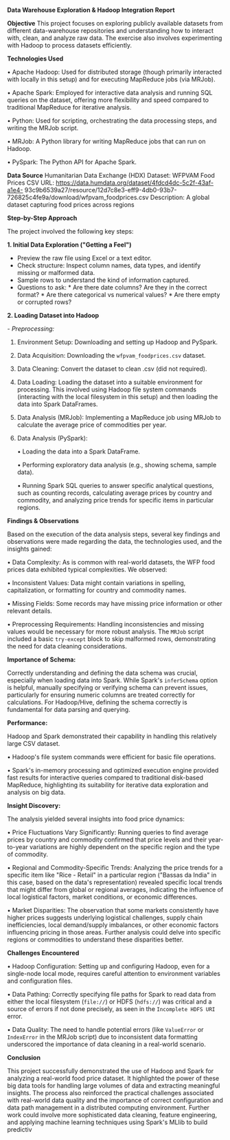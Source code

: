 **Data Warehouse Exploration & Hadoop Integration Report**

**Objective**
This project focuses on exploring publicly available datasets from different data-warehouse repositories and understanding how to interact with, clean, and analyze raw data. The exercise also involves experimenting with Hadoop to process datasets efficiently.

**Technologies Used**

•	Apache Hadoop: Used for distributed storage (though primarily interacted with locally in this setup) and for executing MapReduce jobs (via MRJob).

•	Apache Spark: Employed for interactive data analysis and running SQL queries on the dataset, offering more flexibility and speed compared to traditional MapReduce for iterative analysis.

•	Python: Used for scripting, orchestrating the data processing steps, and writing the MRJob script.

•	MRJob: A Python library for writing MapReduce jobs that can run on Hadoop.

•	PySpark: The Python API for Apache Spark.

**Data Source**
Humanitarian Data Exchange (HDX)
Dataset: WFPVAM Food Prices CSV
URL: https://data.humdata.org/dataset/4fdcd4dc-5c2f-43af-a1e4-
93c9b6539a27/resource/12d7c8e3-eff9-4db0-93b7-
726825c4fe9a/download/wfpvam_foodprices.csv
Description: A global dataset capturing food prices across regions

**Step-by-Step Approach** 

The project involved the following key steps:

**1. Initial Data Exploration ("Getting a Feel")**

- Preview the raw file using Excel or a text editor.
- Check structure: Inspect column names, data types, and identify missing or malformed
data.
- Sample rows to understand the kind of information captured.
- Questions to ask:
        * Are there date columns? Are they in the correct format?
        * Are there categorical vs numerical values?
        * Are there empty or corrupted rows?

**2. Loading Dataset into Hadoop**

_- Preprocessing:_

1.	Environment Setup: Downloading and setting up Hadoop and PySpark.
2.	Data Acquisition: Downloading the `wfpvam_foodprices.csv` dataset.
3.	Data Cleaning: Convert the dataset to clean .csv (did not required).
4.	Data Loading: Loading the dataset into a suitable environment for processing. This involved using Hadoop file system commands (interacting with the local filesystem in this setup) and then loading the            data into Spark DataFrames.
5.	Data Analysis (MRJob): Implementing a MapReduce job using MRJob to calculate the average price of commodities per year.
6.	Data Analysis (PySpark):
   
       •	Loading the data into a Spark DataFrame.
  	
       •	Performing exploratory data analysis (e.g., showing schema, sample data).
  	
       •	Running Spark SQL queries to answer specific analytical questions, such as counting records, calculating average prices by country and commodity, and analyzing price trends for specific items in                  particular regions.
 
 **Findings & Observations**
 
Based on the execution of the data analysis steps, several key findings and observations were made regarding the data, the technologies used, and the insights gained:

•	Data Complexity: As is common with real-world datasets, the WFP food prices data exhibited typical complexities. 
We observed:

•	Inconsistent Values: Data might contain variations in spelling, capitalization, or formatting for country and commodity names.

•	Missing Fields: Some records may have missing price information or other relevant details.

•	Preprocessing Requirements: Handling inconsistencies and missing values would be necessary for more robust analysis. The `MRJob` script included a basic `try-except` block to skip malformed rows, demonstrating the need for data cleaning considerations.

**Importance of Schema:** 

Correctly understanding and defining the data schema was crucial, especially when loading data into Spark. While Spark's `inferSchema` option is helpful, manually specifying or verifying schema can prevent issues, particularly for ensuring numeric columns are treated correctly for calculations. For Hadoop/Hive, defining the schema correctly is fundamental for data parsing and querying.

**Performance:** 

Hadoop and Spark demonstrated their capability in handling this relatively large CSV dataset.

•	Hadoop's file system commands were efficient for basic file operations.

•	Spark's in-memory processing and optimized execution engine provided fast results for interactive queries compared to traditional disk-based MapReduce, highlighting its suitability for iterative data exploration and analysis on big data.

**Insight Discovery:** 

The analysis yielded several insights into food price dynamics:

•	Price Fluctuations Vary Significantly: Running queries to find average prices by country and commodity confirmed that price levels and their year-to-year variations are highly dependent on the specific region and the type of commodity.

•	Regional and Commodity-Specific Trends: Analyzing the price trends for a specific item like "Rice - Retail" in a particular region ("Bassas da India" in this case, based on the data's representation) revealed specific local trends that might differ from global or regional averages, indicating the influence of local logistical factors, market conditions, or economic differences.

•	Market Disparities: The observation that some markets consistently have higher prices suggests underlying logistical challenges, supply chain inefficiencies, local demand/supply imbalances, or other economic factors influencing pricing in those areas. Further analysis could delve into specific regions or commodities to understand these disparities better.

**Challenges Encountered**

•	Hadoop Configuration: Setting up and configuring Hadoop, even for a single-node local mode, requires careful attention to environment variables and configuration files.

•	Data Pathing: Correctly specifying file paths for Spark to read data from either the local filesystem (`file://`) or HDFS (`hdfs://`) was critical and a source of errors if not done precisely, as seen in the `Incomplete HDFS URI` error.

•	Data Quality: The need to handle potential errors (like `ValueError` or `IndexError` in the MRJob script) due to inconsistent data formatting underscored the importance of data cleaning in a real-world scenario.

**Conclusion**

This project successfully demonstrated the use of Hadoop and Spark for analyzing a real-world food price dataset. It highlighted the power of these big data tools for handling large volumes of data and extracting meaningful insights. The process also reinforced the practical challenges associated with real-world data quality and the importance of correct configuration and data path management in a distributed computing environment. Further work could involve more sophisticated data cleaning, feature engineering, and applying machine learning techniques using Spark's MLlib to build predictiv
